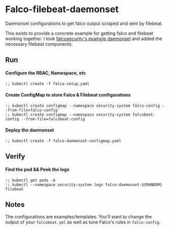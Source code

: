 # Falco-filebeat-daemonset

Daemonset configurations to get falco output scraped and sent by filebeat.

This exists to provide a concrete example for getting falco and filebeat working together. I took [falcosecurity's example daemonset](https://github.com/falcosecurity/falco/tree/dev/integrations/k8s-using-daemonset) and added the necessary filebeat components.

## Run
#### Configure the RBAC, Namespace, etc
```
:; kubectl create -f falco-setup.yaml
```

#### Create ConfigMap to store Falco & Filebeat configurations
```
:; kubectl create configmap --namespace security-system falco-config --from-file=falco-config
:; kubectl create configmap --namespace security-system falcobeat-config --from-file=falcobeat-config
```

#### Deploy the daemonset
```
:; kubectl create -f falco-daemonset-configmap.yaml
```


## Verify
#### Find the pod && Peek the logs
```
:; kubectl get pods -A
:; kubectl --namespace security-system logs falco-daemonset-${RANDOM} filebeat
```

## Notes

The configurations are examples/templates. You'll want to change the output of your `falcobeat.yml` as well as tune Falco's rules in `falco-config`.

